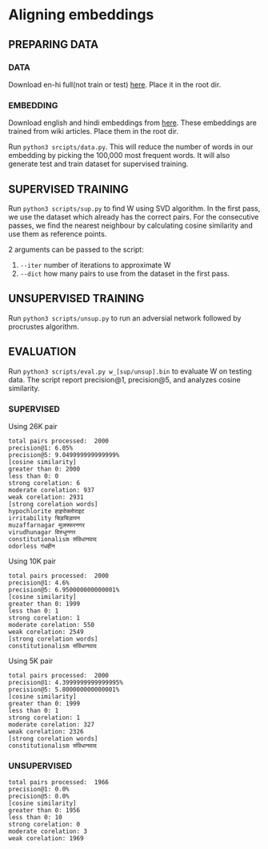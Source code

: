 # Aligning embeddings

## PREPARING DATA

### DATA
Download en-hi full(not train or test) <a href="https://github.com/facebookresearch/MUSE/#Download">here</a>. Place it in the root dir.

### EMBEDDING
Download english and hindi embeddings from <a href="https://fasttext.cc/docs/en/pretrained-vectors.html">here</a>. These embeddings are trained from wiki articles. Place them in the root dir.

Run ```python3 srcipts/data.py```. This will reduce the number of words in our embedding by picking the 100,000 most frequent words. It will also generate test and train dataset for supervised training.

## SUPERVISED TRAINING
Run ```python3 scripts/sup.py``` to find W using SVD algorithm. In the first pass, we use the dataset which already has the correct pairs. For the consecutive passes, we find the nearest neighbour by calculating cosine similarity and use them as reference points.

2 arguments can be passed to the script:
1) ```--iter``` number of iterations to approximate W
2) ```--dict``` how many pairs to use from the dataset in the first pass.

## UNSUPERVISED TRAINING
Run ```python3 scripts/unsup.py``` to run an adversial network followed by procrustes algorithm.

## EVALUATION
Run ```python3 scripts/eval.py w_[sup/unsup].bin``` to evaluate W on testing data. The script report precision@1, precision@5, and analyzes cosine similarity.

### SUPERVISED
Using 26K pair
```
total pairs processed:  2000
precision@1: 6.05%
precision@5: 9.049999999999999%
[cosine similarity]
greater than 0: 2000
less than 0: 0
strong corelation: 6
moderate corelation: 937
weak corelation: 2931
[strong corelation words]
hypochlorite हाइपोक्लोराइट
irritability चिड़चिड़ापन
muzaffarnagar मुज़फ्फरनगर
virudhunagar विरुधुनगर
constitutionalism संविधानवाद
odorless गंधहीन
```

Using 10K pair
```
total pairs processed:  2000
precision@1: 4.6%
precision@5: 6.950000000000001%
[cosine similarity]
greater than 0: 1999
less than 0: 1
strong corelation: 1
moderate corelation: 550
weak corelation: 2549
[strong corelation words]
constitutionalism संविधानवाद
```

Using 5K pair
```
total pairs processed:  2000
precision@1: 4.3999999999999995%
precision@5: 5.800000000000001%
[cosine similarity]
greater than 0: 1999
less than 0: 1
strong corelation: 1
moderate corelation: 327
weak corelation: 2326
[strong corelation words]
constitutionalism संविधानवाद
```


### UNSUPERVISED
```
total pairs processed:  1966
precision@1: 0.0%
precision@5: 0.0%
[cosine similarity]
greater than 0: 1956
less than 0: 10
strong corelation: 0
moderate corelation: 3
weak corelation: 1969
```